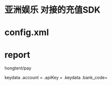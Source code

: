 # 亚洲娱乐 对接的充值SDK

# config.xml
<main>
    <hongteng SDK="HONGTENG" desc="鸿腾支付">
        <notify uri="api/hongteng/callback" validIp="0.0.0.0" />
    </waiwai>
</main>

# report

hongtent/pay

keydata
    .account = <mchId>
    .apiKey = <key>
    .keydata
        .bank_code= <bank code>

